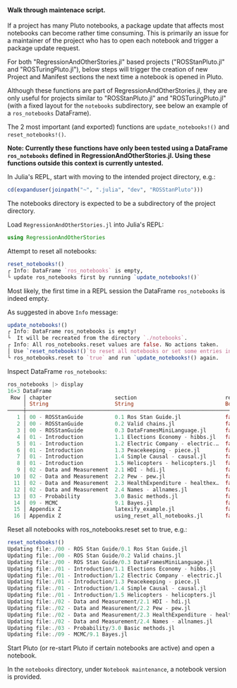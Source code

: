#### Walk through maintenace script.

If a project has many Pluto notebooks, a package update that affects most notebooks can become rather time consuming. This is primarily an issue for a maintainer of the project who has to open each notebook and trigger a package update request.

For both "RegressionAndOtherStories.jl" based projects ("ROSStanPluto.jl" and "ROSTuringPluto.jl"), below steps will trigger the creation of new Project and Manifest sections the next time a notebook is opened in Pluto.

Although these functions are part of RegressionAndOtherStories.jl, they are only useful for projects similar to "ROSStanPluto.jl" and "ROSTuringPluto.jl" (with a fixed layout for the `notebooks` subdirectory, see below an example of a `ros_notebooks` DataFrame).

The 2 most important (and exported) functions are `update_notebooks!()` and `reset_notebooks!()`.

**Note: Currently these functions have only been tested using a DataFrame `ros_notebooks` defined in RegressionAndOtherStories.jl. Using these functions outside this context is currently untested.**

In Julia's REPL, start with moving to the intended project directory, e.g.:
```julia
cd(expanduser(joinpath("~", ".julia", "dev", "ROSStanPluto")))
```

The notebooks directory is expected to be a subdirectory of the project directory.

Load `RegressionAndOtherStories.jl` into Julia's REPL:
```julia
using RegressionAndOtherStories
```

Attempt to reset all notebooks:
```julia
reset_notebooks!()
┌ Info: DataFrame `ros_notebooks` is empty, 
└ update ros_notebooks first by running `update_notebooks!()`
```

Most likely, the first time in a REPL session the DataFrame `ros_notebooks` is indeed empty. 

As suggested in above `Info` message:
```julia
update_notebooks!()
┌ Info: DataFrame ros_notebooks is empty!
└  It will be recreated from the directory `./notebooks`.
┌ Info: All ros_notebooks.reset values are false. No actions taken. 
│ Use `reset_notebooks!()`to reset all notebooks or set some entries in 
└ ros_notebooks.reset to `true` and run `update_notebooks!() again.
```

Inspect DataFrame `ros_notebooks`:
```julia
ros_notebooks |> display
16×3 DataFrame
 Row │ chapter                    section                            reset 
     │ String                     String                             Bool  
─────┼─────────────────────────────────────────────────────────────────────
   1 │ 00 - ROSStanGuide          0.1 Ros Stan Guide.jl              false
   2 │ 00 - ROSStanGuide          0.2 Valid chains.jl                false
   3 │ 00 - ROSStanGuide          0.3 DataFramesMiniLanguage.jl      false
   4 │ 01 - Introduction          1.1 Elections Economy - hibbs.jl   false
   5 │ 01 - Introduction          1.2 Electric Company - electric.…  false
   6 │ 01 - Introduction          1.3 Peacekeeping - piece.jl        false
   7 │ 01 - Introduction          1.4 Simple Causal - causal.jl      false
   8 │ 01 - Introduction          1.5 Helicopters - helicopters.jl   false
   9 │ 02 - Data and Measurement  2.1 HDI - hdi.jl                   false
  10 │ 02 - Data and Measurement  2.2 Pew - pew.jl                   false
  11 │ 02 - Data and Measurement  2.3 HealthExpenditure - healthex…  false
  12 │ 02 - Data and Measurement  2.4 Names - allnames.jl            false
  13 │ 03 - Probability           3.0 Basic methods.jl               false
  14 │ 09 - MCMC                  9.1 Bayes.jl                       false
  15 │ Appendix Z                 latexify_example.jl                false
  16 │ Appendix Z                 using_reset_all_notebooks.jl       false
```

Reset all notebooks with ros_notebooks.reset set to true, e.g.:
```julia
reset_notebooks!()
Updating file:./00 - ROS Stan Guide/0.1 Ros Stan Guide.jl
Updating file:./00 - ROS Stan Guide/0.2 Valid chains.jl
Updating file:./00 - ROS Stan Guide/0.3 DataFramesMiniLanguage.jl
Updating file:./01 - Introduction/1.1 Elections Economy - hibbs.jl
Updating file:./01 - Introduction/1.2 Electric Company - electric.jl
Updating file:./01 - Introduction/1.3 Peacekeeping - piece.jl
Updating file:./01 - Introduction/1.4 Simple Causal - causal.jl
Updating file:./01 - Introduction/1.5 Helicopters - helicopters.jl
Updating file:./02 - Data and Measurement/2.1 HDI - hdi.jl
Updating file:./02 - Data and Measurement/2.2 Pew - pew.jl
Updating file:./02 - Data and Measurement/2.3 HealthExpenditure - health.jl
Updating file:./02 - Data and Measurement/2.4 Names - allnames.jl
Updating file:./03 - Probability/3.0 Basic methods.jl
Updating file:./09 - MCMC/9.1 Bayes.jl
```

Start Pluto (or re-start Pluto if certain notebooks are active) and open a notebook.

In the `notebooks` directory, under `Notebook maintenance`, a notebook version is provided.
